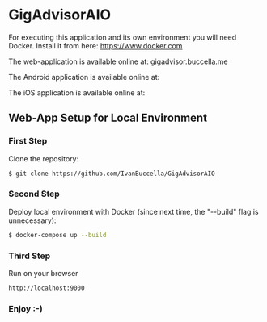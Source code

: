# GigAdvisorAIO

For executing this application and its own environment you will need Docker. Install it from here: https://www.docker.com

The web-application is available online at: gigadvisor.buccella.me

The Android application is available online at:

The iOS application is available online at:

## Web-App Setup for Local Environment

### First Step

Clone the repository:

```sh
$ git clone https://github.com/IvanBuccella/GigAdvisorAIO
```

### Second Step

Deploy local environment with Docker (since next time, the "--build" flag is unnecessary):

```sh
$ docker-compose up --build
```

### Third Step

Run on your browser

```sh
http://localhost:9000
```

### Enjoy :-)
